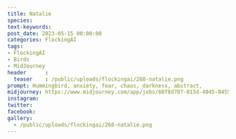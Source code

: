 ```yaml
---
title: Natalie
species: 
text-keywords: 
post_date: 2023-05-15 00:00:00
categories: FlockingAI
tags:
- FlockingAI
- Birds
- MidJourney 
header      :
  teaser    : /public/uploads/flockingai/268-natalie.png
prompt: Hummingbird, anxiety, fear, chaos, darkness, abstract,
midjourney: https://www.midjourney.com/app/jobs/68f8d707-015d-4045-8455-c1ebdb1da8f0
instagram: 
twitter: 
facebook: 
gallery: 
  - /public/uploads/flockingai/268-natalie.png
---
```


